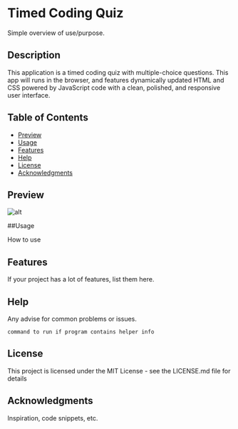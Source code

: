 # Timed Coding Quiz
Simple overview of use/purpose.

## Description

This application is a timed coding quiz with multiple-choice questions.
This app will runs in the browser, and features dynamically updated HTML and CSS powered by JavaScript code with a clean, polished, and responsive user interface.

## Table of Contents

- [Preview](#preview)
- [Usage](#usage)
- [Features](#features)
- [Help](#help)
- [License](#license)
- [Acknowledgments](#acknowledgments)

## Preview
![alt]()

##Usage

How to use

## Features

If your project has a lot of features, list them here.

## Help

Any advise for common problems or issues.
```
command to run if program contains helper info
```

## License

This project is licensed under the MIT License - see the LICENSE.md file for details

## Acknowledgments

Inspiration, code snippets, etc.
